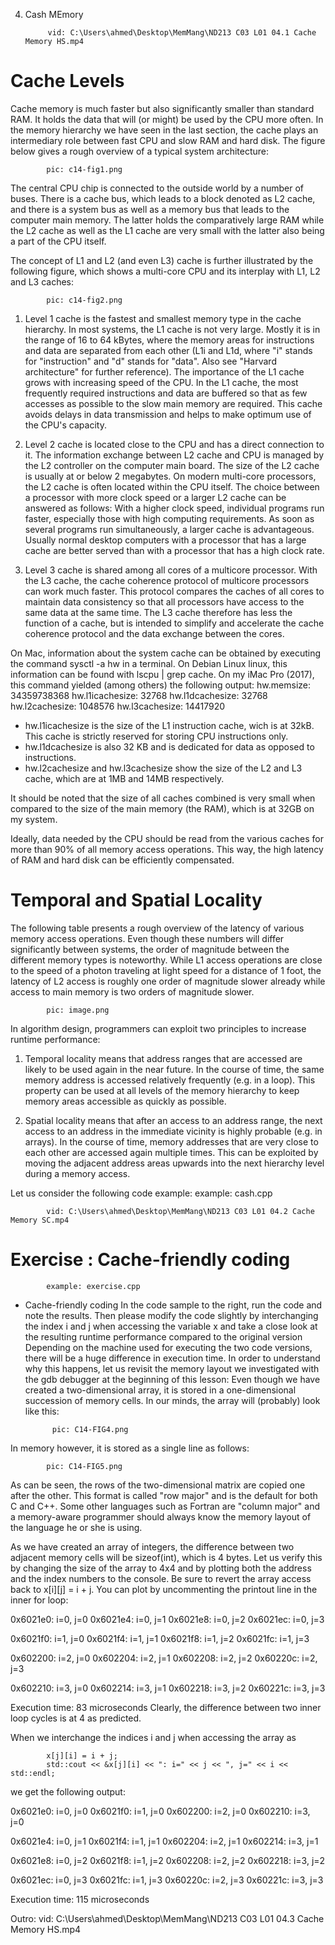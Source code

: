 

4. Cash MEmory 

            vid: C:\Users\ahmed\Desktop\MemMang\ND213 C03 L01 04.1 Cache Memory HS.mp4

Cache Levels
=============
Cache memory is much faster but also significantly smaller than standard RAM. It holds the data that will (or might) be used by the  CPU more often. In the memory hierarchy we have seen in the last section, the cache plays an intermediary role between fast CPU and slow RAM and hard disk. The figure below gives a rough overview of a typical system architecture:

            pic: c14-fig1.png 

The central CPU chip is connected to the outside world by a number of buses. There is a cache bus, which leads to a block denoted as L2 cache, and there is a system bus as well as a memory bus that leads to the computer main memory. The latter holds the comparatively large RAM while the L2 cache as well as the L1 cache are very small with the latter also being a part of the CPU itself.

The concept of L1 and L2 (and even L3) cache is further illustrated by the following figure, which shows a multi-core CPU and its interplay with L1, L2 and L3 caches:

            pic: c14-fig2.png

1. Level 1 cache is the fastest and smallest memory type in the cache hierarchy. In most systems, the L1 cache is not very large. Mostly it is in the range of 16 to 64 kBytes, where the memory areas for instructions and data are separated from each other (L1i and L1d, where "i" stands for "instruction" and "d" stands for "data". Also see "Harvard architecture" for further reference). The importance of the L1 cache grows with increasing speed of the CPU. In the L1 cache, the most frequently required instructions and data are buffered so that as few accesses as possible to the slow main memory are required. This cache avoids delays in data transmission and helps to make optimum use of the CPU's capacity.

2. Level 2 cache is located close to the CPU and has a direct connection to it. The information exchange between L2 cache and CPU is managed by the L2 controller on the computer main board. The size of the L2 cache is usually at or below 2 megabytes. On modern multi-core processors, the L2 cache is often located within the CPU itself. The choice between a processor with more clock speed or a larger L2 cache can be answered as follows: With a higher clock speed, individual programs run faster, especially those with high computing requirements. As soon as several programs run simultaneously, a larger cache is advantageous. Usually normal desktop computers with a processor that has a large cache are better served than with a processor that has a high clock rate.

3. Level 3 cache is shared among all cores of a multicore processor. With the L3 cache, the cache coherence protocol of multicore processors can work much faster. This protocol compares the caches of all cores to maintain data consistency so that all processors have access to the same data at the same time. The L3 cache therefore has less the function of a cache, but is intended to simplify and accelerate the cache coherence protocol and the data exchange between the cores.

On Mac, information about the system cache can be obtained by executing the command sysctl -a hw in a terminal. On Debian Linux linux, this information can be found with lscpu | grep cache. On my iMac Pro (2017), this command yielded (among others) the following output:
hw.memsize: 34359738368
hw.l1icachesize: 32768
hw.l1dcachesize: 32768
hw.l2cachesize: 1048576
hw.l3cachesize: 14417920

- hw.l1icachesize is the size of the L1 instruction cache, wich is at 32kB. This cache is strictly reserved for storing CPU instructions only.
- hw.l1dcachesize is also 32 KB and is dedicated for data as opposed to instructions.
- hw.l2cachesize and hw.l3cachesize show the size of the L2 and L3 cache, which are at 1MB and 14MB respectively.

It should be noted that the size of all caches combined is very small when compared to the size of the main memory (the RAM), which is at 32GB on my system.

Ideally, data needed by the CPU should be read from the various caches for more than 90% of all memory access operations. This way, the high latency of RAM and hard disk can be efficiently compensated.

Temporal and Spatial Locality
=============================
The following table presents a rough overview of the latency of various memory access operations. Even though these numbers will differ significantly between systems, the order of magnitude between the different memory types is noteworthy. While L1 access operations are close to the speed of a photon traveling at light speed for a distance of 1 foot, the latency of L2 access is roughly one order of magnitude slower already while access to main memory is two orders of magnitude slower.

            pic: image.png

In algorithm design, programmers can exploit two principles to increase runtime performance:

1. Temporal locality means that address ranges that are accessed are likely to be used again in the near future. In the course of time, the same memory address is accessed relatively frequently (e.g. in a loop). This property can be used at all levels of the memory hierarchy to keep memory areas accessible as quickly as possible.

2. Spatial locality means that after an access to an address range, the next access to an address in the immediate vicinity is highly probable (e.g. in arrays). In the course of time, memory addresses that are very close to each other are accessed again multiple times. This can be exploited by moving the adjacent address areas upwards into the next hierarchy level during a memory access.

Let us consider the following code example:
            example: cash.cpp

            vid: C:\Users\ahmed\Desktop\MemMang\ND213 C03 L01 04.2 Cache Memory SC.mp4

Exercise : Cache-friendly coding
================================
            example: exercise.cpp
* Cache-friendly coding
In the code sample to the right, run the code and note the results. Then please modify the code slightly by interchanging the index i and j when accessing the variable x and take a close look at the resulting runtime performance compared to the original version
Depending on the machine used for executing the two code versions, there will be a huge difference in execution time. In order to understand why this happens, let us revisit the memory layout we investigated with the gdb debugger at the beginning of this lesson: Even though we have created a two-dimensional array, it is stored in a one-dimensional succession of memory cells. In our minds, the array will (probably) look like this:

            pic: C14-FIG4.png

In memory however, it is stored as a single line as follows:

            pic: C14-FIG5.png

As can be seen, the rows of the two-dimensional matrix are copied one after the other. This format is called "row major" and is the default for both C and C++. Some other languages such as Fortran are "column major" and a memory-aware programmer should always know the memory layout of the language he or she is using.

As we have created an array of integers, the difference between two adjacent memory cells will be sizeof(int), which is 4 bytes. Let us verify this by changing the size of the array to 4x4 and by plotting both the address and the index numbers to the console. Be sure to revert the array access back to x[i][j] = i + j. You can plot by uncommenting the printout line in the inner for loop:


0x6021e0: i=0, j=0
0x6021e4: i=0, j=1
0x6021e8: i=0, j=2
0x6021ec: i=0, j=3

0x6021f0: i=1, j=0
0x6021f4: i=1, j=1
0x6021f8: i=1, j=2
0x6021fc: i=1, j=3

0x602200: i=2, j=0
0x602204: i=2, j=1
0x602208: i=2, j=2
0x60220c: i=2, j=3

0x602210: i=3, j=0
0x602214: i=3, j=1
0x602218: i=3, j=2
0x60221c: i=3, j=3

Execution time: 83 microseconds
Clearly, the difference between two inner loop cycles is at 4 as predicted.

When we interchange the indices i and j when accessing the array as


            x[j][i] = i + j;
            std::cout << &x[j][i] << ": i=" << j << ", j=" << i << std::endl;
we get the following output:


0x6021e0: i=0, j=0
0x6021f0: i=1, j=0
0x602200: i=2, j=0
0x602210: i=3, j=0

0x6021e4: i=0, j=1
0x6021f4: i=1, j=1
0x602204: i=2, j=1
0x602214: i=3, j=1

0x6021e8: i=0, j=2
0x6021f8: i=1, j=2
0x602208: i=2, j=2
0x602218: i=3, j=2

0x6021ec: i=0, j=3
0x6021fc: i=1, j=3
0x60220c: i=2, j=3
0x60221c: i=3, j=3

Execution time: 115 microseconds

Outro: 
            vid: C:\Users\ahmed\Desktop\MemMang\ND213 C03 L01 04.3 Cache Memory HS.mp4